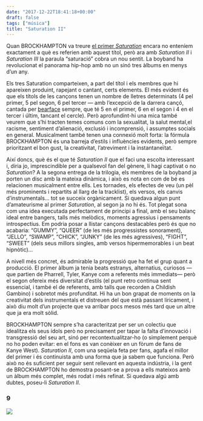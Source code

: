 ```yaml
---
date: "2017-12-22T18:41:18+00:00"
draft: false
tags: ["música"]
title: "Saturation II"
---
```

Quan BROCKHAMPTON va treure [el primer *Saturation*](http://enricllonch.com/post/164526467189/saturation) encara no enteníem exactament a què es referien amb aquest títol, però ara amb *Saturation II* i *Saturation III* la paraula “saturació” cobra un nou sentit. La boyband ha revolucionat el panorama hip-hop amb no un sinó tres àlbums en menys d’un any.<!-- more -->

Els tres Saturation comparteixen, a part del títol i els membres que hi apareixen produint, rapejant o cantant, certs elements. El més evident és que els títols de les cançons tenen un nombre de lletres determinats (4 pel primer, 5 pel segon, 6 pel tercer — amb l’excepció de la darrera cançó, cantada per [bearface](https://soundcloud.com/helloyesthisisbearface) sempre, que té 5 en el primer, 6 en el segon i 4 en el tercer i últim, tancant el cercle). Però aprofundint-hi una mica també veurem que s’hi tracten temes comuns com la sexualitat, la salut mental,el racisme, sentiment d’alienació, exclusió i incomprensió, i assumptes socials en general. Musicalment també tenen una connexió molt forta: la fórmula BROCKHAMPTON és una barreja d’estils i influències evidents, però sempre prioritzant el bon gust, la creativitat, l’atreviment i la instantaneïtat. 

Així doncs, què és el que té *Saturation II* que el faci una escolta interessant i, diria jo, imprescindible per a qualsevol fan del gènere, li hagi captivat o no *Saturation*? A la segona entrega de la trilogia, els membres de la boyband ja porten un disc amb la mateixa dinàmica, i això es nota en com de bé es relacionen musicalment entre ells. Les tornades, els efectes de veu (un pèl més prominents i repartits al llarg de la tracklist), els versos, els canvis d’instrumentals... tot se succeix orgànicament. Si quedava algun punt d’amateurisme al primer *Saturation*, al segon ja no hi és. Tot plegat sona com una idea executada perfectament de principi a final, amb el seu balanç ideal entre bangers, talls més melòdics, moments agressius i pensaments introspectius. Em podria posar a llistar cançons destacables però és que no acabaria: “GUMMY”, “QUEER” (de les més progressistes sonorament), “JELLO”, “SWAMP”, “CHICK”, “JUNKY” (de les més agressives), “FIGHT”, “SWEET” (dels seus millors singles, amb versos hipermemorables i un beat hipnòtic)… 

A nivell més concret, és admirable la progressió que ha fet el grup quant a producció. El primer àlbum ja tenia beats estranys, alternatius, curiosos —que partien de Pharrell, Tyler, Kanye com a referents més immediats— però el segon ofereix més diversitat d’estils (el punt retro continua sent essencial, i també el de referents, amb talls que recorden a Childish Gambino) i sobretot més profunditat. Hi ha un bon grapat de moments on la creativitat dels instrumentals et distreuen del que està passant líricament, i això diu molt d’un projecte que va arribar pocs mesos més tard que un altre que ja era molt sòlid.

BROCKHAMPTON sempre s’ha caracteritzat per ser un colectiu que idealitza els seus ídols però no precisament per tapar la falta d’innovació i transgressió del seu art, sinó per recontextualitzar-ho (o simplement perquè no ho poden evitar: en el fons es van conèixer en un fòrum de fans de Kanye West). *Saturation II*, com una seqüela feta per fans, agafa el millor del primer i és continuista amb una forma que ja sabem que funciona. Però això no és suficient per seguir sent rellevant en aquesta indústria, i la gent de BROCKHAMPTON ho demostra posant-se a prova a ells mateixos amb un àlbum més complet, més rodat i més refinat. Si quedava algú amb dubtes, poseu-li *Saturation II*.

### 9

<img id="splashFade" src="https://78.media.tumblr.com/6721a3524aa97b53de9a0d6fab29c747/tumblr_p1dkyeumC11u00ofno1_1280.png">